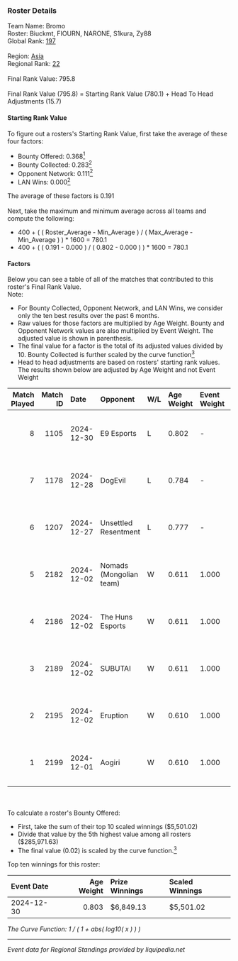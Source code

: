 ### Roster Details<br />
Team Name: Bromo<br />
Roster: Biuckmt, FIOURN, NARONE, S1kura, Zy88<br />
Global Rank: [197](../../standings_global_2025_02_28.md)<br />
<br />
Region: [Asia]( ../../standings_asia_2025_02_28.md)<br />
Regional Rank: [22]( ../../standings_asia_2025_02_28.md)<br />
<br />
Final Rank Value:  795.8<br />
<br />
Final Rank Value (795.8) = Starting Rank Value (780.1) + Head To Head Adjustments (15.7)<br />

#### Starting Rank Value<br />
To figure out a rosters's Starting Rank Value, first take the average of these four factors:<br />
- Bounty Offered: 0.368[<sup>1</sup>](#table2)
- Bounty Collected: 0.283[<sup>2</sup>](#table1)
- Opponent Network: 0.111[<sup>2</sup>](#table1)
- LAN Wins: 0.000[<sup>2</sup>](#table1)

The average of these factors is 0.191<br />
<br />
Next, take the maximum and minimum average across all teams and compute the following:<br />
- 400 + ( ( Roster_Average - Min_Average ) / ( Max_Average - Min_Average ) ) * 1600 = 780.1
- 400 + ( ( 0.191 - 0.000 ) / ( 0.802 - 0.000 ) ) * 1600 = 780.1


#### Factors<br />
Below you can see a table of all of the matches that contributed to this roster's Final Rank Value.<br />
Note:<br />

- For Bounty Collected, Opponent Network, and LAN Wins, we consider only the ten best results over the past 6 months.
- Raw values for those factors are multiplied by Age Weight. Bounty and Opponent Network values are also multiplied by Event Weight. The adjusted value is shown in parenthesis.
- The final value for a factor is the total of its adjusted values divided by 10. Bounty Collected is further scaled by the curve function[<sup>3</sup>](#curveFunction)
- Head to head adjustments are based on rosters' starting rank values. The results shown below are adjusted by Age Weight and not Event Weight
<span id="table1"></span><br />


| Match Played | Match ID | Date       | Opponent                | W/L | Age Weight | Event Weight | Bounty Collected | Opponent Network | LAN Wins  | H2H Adj. | Roster                                |
| -: | -: | :- | :- | :- | :- | :- | :- | :- | :- | -: | :- |
|            8 |     1105 | 2024-12-30 | E9 Esports              | L   | 0.802      | -            | -                | -                | -         |   -20.57 | Biuckmt, FIOURN, NARONE, S1kura, Zy88 |
|            7 |     1178 | 2024-12-28 | DogEvil                 | L   | 0.784      | -            | -                | -                | -         |    -5.93 | Biuckmt, FIOURN, NARONE, S1kura, Zy88 |
|            6 |     1207 | 2024-12-27 | Unsettled Resentment    | L   | 0.777      | -            | -                | -                | -         |    -6.97 | Biuckmt, FIOURN, NARONE, S1kura, Zy88 |
|            5 |     2182 | 2024-12-02 | Nomads (Mongolian team) | W   | 0.611      | 1.000        | 0.001 (0.000)    | 0.420 (0.257)    | 0 (0.000) |    11.04 | Biuckmt, FIOURN, NARONE, S1kura, Zy88 |
|            4 |     2186 | 2024-12-02 | The Huns Esports        | W   | 0.611      | 1.000        | 0.029 (0.018)    | 0.854 (0.522)    | 0 (0.000) |    17.13 | Biuckmt, FIOURN, NARONE, S1kura, Zy88 |
|            3 |     2189 | 2024-12-02 | SUBUTAI                 | W   | 0.611      | 1.000        | 0.001 (0.001)    | 0.062 (0.038)    | 0 (0.000) |     3.46 | Biuckmt, FIOURN, NARONE, S1kura, Zy88 |
|            2 |     2195 | 2024-12-02 | Eruption                | W   | 0.610      | 1.000        | 0.017 (0.010)    | 0.480 (0.293)    | 0 (0.000) |    15.58 | Biuckmt, FIOURN, NARONE, S1kura, Zy88 |
|            1 |     2199 | 2024-12-01 | Aogiri                  | W   | 0.610      | 1.000        | 0.000 (0.000)    | 0.000 (0.000)    | 0 (0.000) |     1.94 | Biuckmt, FIOURN, NARONE, S1kura, Zy88 |

<br />
<span id="table2"></span><br />
To calculate a roster's Bounty Offered:<br />

- First, take the sum of their top 10 scaled winnings ($5,501.02)
- Divide that value by the 5th highest value among all rosters ($285,971.63)
- The final value (0.02) is scaled by the curve function.[<sup>3</sup>](#curveFunction)

Top ten winnings for this roster:<br />

| Event Date | Age Weight | Prize Winnings | Scaled Winnings |
| :- | -: | :- | :- |
| 2024-12-30 |      0.803 | $6,849.13      | $5,501.02       |


<span id="curveFunction"></span>_The Curve Function: 1 / ( 1 + abs( log10( x ) ) )_<br />

---
_Event data for Regional Standings provided by liquipedia.net_<br />
